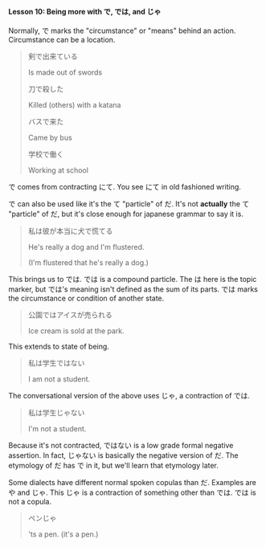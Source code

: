 #### Lesson 10: Being more with で, では, and じゃ

Normally, で marks the "circumstance" or "means" behind an action. Circumstance can be a location.

> 剣で出来ている
>
> Is made out of swords
>
> 刀で殺した
>
> Killed (others) with a katana
>
> バスで来た
>
> Came by bus
>
> 学校で働く
>
> Working at school

で comes from contracting にて. You see にて in old fashioned writing.

で can also be used like it's the て "particle" of だ. It's not **actually** the て "particle" of だ, but it's close enough for japanese grammar to say it is.

> 私は彼が本当に犬で慌てる
>
> He's really a dog and I'm flustered.
>
> (I'm flustered that he's really a dog.)

This brings us to では. では is a compound particle. The は here is the topic marker, but では's meaning isn't defined as the sum of its parts. では marks the circumstance or condition of another state.

> 公園ではアイスが売られる
>
> Ice cream is sold at the park.

This extends to state of being.

> 私は学生ではない
>
> I am not a student.

The conversational version of the above uses じゃ, a contraction of では.

> 私は学生じゃない
>
> I'm not a student.

Because it's not contracted, ではない is a low grade formal negative assertion. In fact, じゃない is basically the negative version of だ. The etymology of だ has で in it, but we'll learn that etymology later.

Some dialects have different normal spoken copulas than だ. Examples are や and じゃ. This じゃ is a contraction of something other than では. では is not a copula.

> ペンじゃ
>
> 'ts a pen. (it's a pen.)
